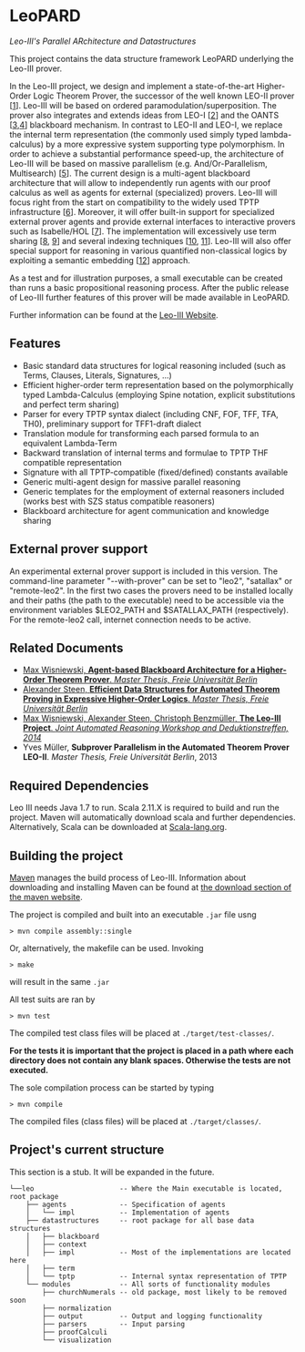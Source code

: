 LeoPARD
=======
*Leo-III's Parallel ARchitecture and Datastructures*

This project contains the data structure framework LeoPARD underlying the Leo-III prover.

In the Leo-III project, we design and implement a state-of-the-art
Higher-Order Logic Theorem Prover, the successor of the well known
LEO-II prover
[[1](http://dx.doi.org/10.1007/978-3-540-71070-7_14)]. Leo-III will be
based on ordered paramodulation/superposition. The prover also
integrates and extends ideas from LEO-I
[[2](http://dx.doi.org/10.1007/BFb0054256)] and the OANTS
[[3](http://dx.doi.org/10.1016/j.jal.2007.06.003),[4](http://dx.doi.org/10.1007/BFb0057438)]
blackboard mechanism.  In contrast to LEO-II and LEO-I, we replace the
internal term representation (the commonly used simply typed
lambda-calculus) by a more expressive system supporting type
polymorphism.  In order to achieve a substantial performance speed-up,
the architecture of Leo-III will be based on massive parallelism
(e.g. And/Or-Parallelism, Multisearch)
[[5](http://dx.doi.org/10.1023/A:1018932114059)]. The current design
is a multi-agent blackboard architecture that will allow to
independently run agents with our proof calculus as well as agents for
external (specialized) provers.  Leo-III will focus right from the
start on compatibility to the widely used TPTP infrastructure
[[6](http://dx.doi.org/10.1007/s10817-009-9143-8)]. Moreover, it will
offer built-in support for specialized external prover agents and
provide external interfaces to interactive provers such as
Isabelle/HOL [[7](http://dx.doi.org/10.1007/3-540-45949-9)]. The
implementation will excessively use term sharing
[[8](http://dl.acm.org/citation.cfm?id=1218621),
[9](http://dl.acm.org/citation.cfm?id=1218620)] and several indexing
techniques [[10](dx.doi.org/10.1007/3-540-45744-5_19),
[11](dx.doi.org/10.1007/978-3-540-71070-7_14)]. Leo-III will also
offer special support for reasoning in various quantified
non-classical logics by exploiting a semantic embedding
[[12](dx.doi.org/10.5220/0004324803460351)] approach.

As a test and for illustration purposes, a small executable can be created than runs a basic
propositional reasoning process. After the public release of Leo-III further features of this
prover will be made available in LeoPARD.

Further information can be found at the [Leo-III
Website](http://page.mi.fu-berlin.de/lex/leo3/).

Features
----------------

- Basic standard data structures for logical reasoning included (such as Terms, Clauses, Literals, Signatures, ...)
- Efficient higher-order term representation based on the polymorphically typed Lambda-Calculus (employing Spine notation, explicit substitutions and perfect term sharing) 
- Parser for every TPTP syntax dialect (including CNF, FOF, TFF, TFA, TH0), preliminary support for TFF1-draft dialect
- Translation module for transforming each parsed formula to an equivalent Lambda-Term
- Backward translation of internal terms and formulae to TPTP THF compatible representation
- Signature with all TPTP-compatible (fixed/defined) constants available
- Generic multi-agent design for massive parallel reasoning
- Generic templates for the employment of external reasoners included (works best with SZS status compatible reasoners)
- Blackboard architecture for agent communication and knowledge sharing

External prover support
----------------

An experimental external prover support is included in this version.
The command-line parameter "--with-prover" can be set to "leo2", "satallax" or "remote-leo2".
In the first two cases the provers need to be installed locally and their paths (the path to the executable) need to be accessible via the environment variables $LEO2_PATH and $SATALLAX_PATH (respectively).
For the remote-leo2 call, internet connection needs to be active.

Related Documents
----------------

- [Max Wisniewski, **Agent-based Blackboard Architecture for a Higher-Order Theorem Prover**. *Master Thesis, Freie Universität Berlin*](http://userpage.fu-berlin.de/~lex/drop/wisniewski_architecture.pdf)
- [Alexander Steen, **Efficient Data Structures for Automated Theorem Proving in Expressive Higher-Order Logics**. *Master Thesis, Freie Universität Berlin*](http://userpage.fu-berlin.de/~lex/drop/steen_datastructures.pdf)
- [Max Wisniewski, Alexander Steen, Christoph Benzmüller, **The Leo-III Project**. *Joint Automated Reasoning Workshop and Deduktionstreffen, 2014*](http://page.mi.fu-berlin.de/cbenzmueller/papers/W53.pdf)
- Yves Müller, **Subprover Parallelism in the Automated Theorem Prover LEO-II**. *Master Thesis, Freie Universität Berlin*, 2013
 

Required Dependencies
----------------

Leo III needs Java 1.7 to run.
Scala 2.11.X is required to build and run the project. Maven will automatically download scala and further dependencies.
Alternatively, Scala can be downloaded at [Scala-lang.org](http://scala-lang.org/download/).


Building the project
----------------

[Maven](http://maven.apache.org/) manages the build process of Leo-III. Information about downloading and installing Maven can be found at [the download section of the maven website](http://maven.apache.org/download.cgi).

The project is compiled and built into an executable `.jar` file usng

    > mvn compile assembly::single

Or, alternatively, the makefile can be used. Invoking

    > make

will result in the same `.jar`
    
All test suits are ran by
    
    > mvn test
    
The compiled test class files will be placed at `./target/test-classes/`.

**For the tests it is important that the project is placed in a path where each directory does not contain any blank spaces. Otherwise the tests are not executed.**

The sole compilation process can be started by typing

    > mvn compile

The compiled files (class files) will be placed at `./target/classes/`.


Project's current structure
--------------

This section is a stub. It will be expanded in the future.

```
└──leo                     -- Where the Main executable is located, root package
    ├── agents             -- Specification of agents
    │   └── impl           -- Implementation of agents
    ├── datastructures     -- root package for all base data structures
    │   ├── blackboard
    │   ├── context
    │   ├── impl           -- Most of the implementations are located here
    │   ├── term
    │   └── tptp           -- Internal syntax representation of TPTP
    └── modules            -- All sorts of functionality modules
        ├── churchNumerals -- old package, most likely to be removed soon
        ├── normalization
        ├── output         -- Output and logging functionality
        ├── parsers        -- Input parsing
        ├── proofCalculi
        └── visualization
```
